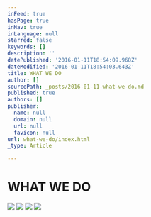 ```yaml
---
inFeed: true
hasPage: true
inNav: true
inLanguage: null
starred: false
keywords: []
description: ''
datePublished: '2016-01-11T18:54:09.968Z'
dateModified: '2016-01-11T18:54:03.643Z'
title: WHAT WE DO
author: []
sourcePath: _posts/2016-01-11-what-we-do.md
published: true
authors: []
publisher:
  name: null
  domain: null
  url: null
  favicon: null
url: what-we-do/index.html
_type: Article

---
```

# WHAT WE DO
![](https://the-grid-user-content.s3-us-west-2.amazonaws.com/deef450c-a450-46e4-a906-d8258cd37bb8.jpg)
![](https://the-grid-user-content.s3-us-west-2.amazonaws.com/d261d04d-5a46-4639-a868-9add91c21235.jpg)
![](https://the-grid-user-content.s3-us-west-2.amazonaws.com/cd75df0a-619f-49d6-a3ad-0a81c94b5832.jpg)
![](https://the-grid-user-content.s3-us-west-2.amazonaws.com/d6ae6fb7-4989-4aeb-99ee-c5db6ce848cb.jpg)